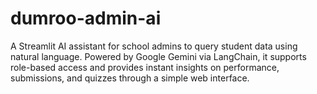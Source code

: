 # dumroo-admin-ai
A Streamlit AI assistant for school admins to query student data using natural language. Powered by Google Gemini via LangChain, it supports role-based access and provides instant insights on performance, submissions, and quizzes through a simple web interface.
